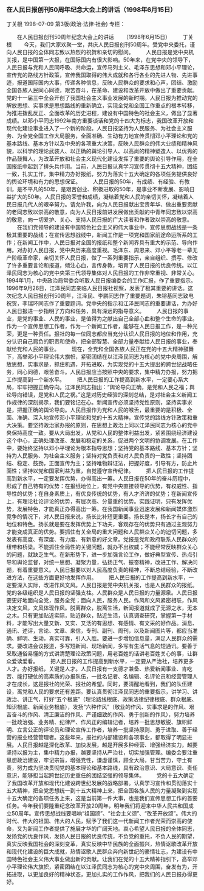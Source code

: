 ### 在人民日报创刊50周年纪念大会上的讲话（1998年6月15日）
丁关根
1998-07-09
第3版(政治·法律·社会)
专栏：

　　在人民日报创刊50周年纪念大会上的讲话
　　（1998年6月15日）
　　丁关根
　　今天，我们大家欢聚一堂，共庆人民日报创刊50周年。受党中央委托，谨向人民日报的全体同志致以热烈的祝贺和亲切的慰问。
　　人民日报是党中央机关报，是中国第一大报，在国际国内有很大影响。50年来，在党中央的领导下，人民日报与党和人民同呼吸、共命运，宣传马列主义、毛泽东思想和邓小平理论，宣传党的路线方针政策，宣传我国取得的伟大成就和各行各业的先进人物、先进事迹，报道国际国内大事，传递各种信息，反映人民群众的要求和心声，团结、激励全国各族人民同心同德，艰苦奋斗，在革命、建设和改革开放中做出了重要贡献。党的十一届三中全会开创了我国社会主义事业发展的新时期。人民日报为推动党的解放思想、实事求是思想路线的重新确立，实现全党和全国工作重点的根本转移，为推进拨乱反正、全面改革的历史进程，建设有中国特色的社会主义，做出了显著成绩。以邓小平同志1992年南方重要谈话和党的十四大为标志，我国改革开放和现代化建设事业进入了一个新的阶段。人民日报坚持为人民服务、为社会主义服务、为全党全国工作大局服务，全面准确、生动有力地宣传贯彻邓小平理论和党的基本路线、基本方针以及中央的各项重大决策，反映人民群众的伟大业绩和精神风貌，以科学的理论武装人、以正确的舆论引导人、以高尚的精神塑造人、以优秀的作品鼓舞人，为改革开放和社会主义现代化建设发挥了重要的舆论引导作用，在全国报纸中起到了排头兵作用。当前，人民日报认真学习宣传贯彻十五大精神，团结一致，扎实工作，集中精力办好报纸，努力为落实十五大确定的各项任务提供良好的舆论环境和有力的思想保证。
　　人民日报的50年，有成绩、有经验、有教训，是不平凡的50年，是艰苦创业、积极进取的50年，是事业不断发展、影响日益扩大的50年。人民日报的荣誉和成绩，凝结着党和人民的亲切关怀，凝结着人民日报几代人的艰辛努力。请允许我，向为人民日报献出宝贵年华、做出重要贡献的老同志致以崇高的敬意，向为人民日报前进发展做出贡献的中青年同志致以崇高的敬意，向一切爱护、关心、支持人民日报的广大读者和作者致以崇高的敬意。
　　在我们党领导的建设有中国特色社会主义的伟大事业中，宣传思想战线是一条极其重要的战线；在宣传思想战线中，新闻工作是一项党和国家前途命运所系的工作；在新闻工作中，人民日报对全国的报纸和整个新闻界具有重大的示范、导向作用。对办好人民日报，党中央历来高度重视。毛泽东、周恩来、邓小平等老一辈无产阶级革命家，亲切关怀人民日报，做了一系列重要指示，亲自组织、撰写、修改了许多重要言论和报道，倾注心血，言传身教，培育了人民日报的优良传统。以江泽民同志为核心的党中央第三代领导集体对人民日报的工作非常重视、非常关心。1994年1月，中央政治局常委会听取人民日报编委会的工作汇报，作了重要指示。1996年9月26日，江泽民同志亲临人民日报社视察，发表了极其重要的讲话。这次纪念人民日报创刊50周年，江泽民、李鹏同志作了重要题词，朱镕基同志致电祝贺，李瑞环同志作了重要题词。党中央的指示和江泽民同志的重要讲话，为办好人民日报进一步指明了方向和任务，具有深远的指导意义。
　　人民日报的事业，是党的事业、人民的事业，是值得为之献出自己全部心血和整个生命的事业。作为一个宣传思想工作者，作为一个新闻工作者，能够在人民日报工作，是一种光荣，更是一种责任。报社的每一位同志都应当充分认识人民日报的地位和作用，充分认识自己肩负的职责和使命，把全部智慧、全部力量奉献给人民日报的事业，奉献给党和人民的事业。
　　现在，全党和全国各族人民正在党的十五大精神鼓舞下，高举邓小平理论伟大旗帜，紧密团结在以江泽民同志为核心的党中央周围，解放思想，实事求是，抓住机遇，开拓进取，为实现党的十五大提出的跨世纪战略任务，同心同德，艰苦奋斗。人民日报应当按照中央的要求，集中精力办报，努力把工作提高到一个新水平。
　　把人民日报的工作提高到新水平，一定要心系大局，牢牢把握正确导向。江泽民同志指出：“舆论导向正确，是党和人民之福；舆论导向错误，是党和人民之祸。”这是对历史经验的深刻总结，是对社会主义新闻工作规律的深刻揭示，我们要铭记在心。新闻宣传必须坚持党性原则，坚持实事求是，把握正确的舆论导向。人民日报作为党和人民的喉舌，最重要的是积极、全面、准确、深入地宣传邓小平理论和党的十五大精神，宣传党的路线方针政策和重大决策。要坚持政治家办报的原则，在思想上政治上同以江泽民同志为核心的党中央保持高度一致。要从大局出发，从党和人民的整体利益出发，紧紧围绕经济建设这个中心，正确处理改革、发展和稳定的关系，促进两个文明的协调发展。在工作中，要始终坚持以邓小平理论为根本指导思想；坚持党的基本路线、基本方针；坚持为人民服务、为社会主义服务；坚持对党负责和对人民负责的一致性；坚持团结、稳定、鼓劲，正面宣传为主；坚持唯物辩证法，把握好度，引导有方，防止片面性；坚持以党和国家利益为重，自觉遵守宣传纪律。
　　把人民日报的工作提高到新水平，一定要发挥优势，办得高出一筹。人民日报在50年的奋斗历程中，形成了自己特有的优势：在报纸地位上，有党中央直接领导的优势，有权威性、指导性的优势；在自身素质上，有优良传统的优势，有人才济济的优势；在新闻宣传上，有理论社论评论的优势，有层次高、分量重的优势。实践证明，只有发挥优势，发展特色，才能真正办得高出一筹。在我国新闻事业迅速发展和新闻媒体激烈竞争的情况下，对人民日报来说，扬长比补短更重要。扬长是本，扬长才有自己的地位和特色。扬长就是要在发挥优势上下功夫，客观存在的优势只有通过主观努力才能变成真正的优势。要抓住有关全局的重大问题和人民群众关心的迫切问题，多发表有高度、有深度、有力度、有新意的好文章。党报是党和政府联系人民群众的纽带和桥梁。不能抓住全局性的关键问题，就办不出权威；不能经常反映群众关心的问题，就缺乏生气。在新形势下，进一步加强言论工作，做好典型宣传、热点引导和舆论监督，对统一思想、凝聚力量，弘扬正气、振奋精神，改进工作、解决问题，有着重要意义。人民日报要以对人民高度负责的精神，不断总结经验，不断改进方法，在这些方面更好地发挥作用。
　　把人民日报的工作提高到新水平，一定要深入实际，改进作风文风。人民日报是党中央机关报，也是人民群众的报纸。党的各级组织是人民日报的坚强支柱。人民群众是人民日报的力量源泉。人民日报要更好地面向全党，服务全党；面向人民，服务人民。作风和文风紧密相联，作风决定文风，文风体现作风。脱离群众，脱离生活，新闻报道就成了无源之水，无本之木。只有更加贴近实际，贴近群众，贴近生活，认真调查研究，掌握第一手材料，才能写出大量又新、又实、又活的有思想、有感情、有文采的好作品。消息、通讯、述评，言论、文章、来信，专刊、副刊、周刊，以及新闻图片等，都应当准确、鲜明、生动，真实可靠，引人入胜。要进一步增加信息量，满足人民群众的需求。要改进会议报道，多写短新闻、现场新闻，多写有生活气息的短通讯。要善于采取通俗易懂的方式讲清楚理论政策问题，用老百姓的话讲老百姓关心的事，让群众爱读爱看。
　　把人民日报的工作提高到新水平，一定要从严治社，培养更多人才。办好报纸，关键是人才。人民日报有一支德才兼备、热爱新闻事业、肯吃苦、能打硬仗的高素质的办报队伍，一批名记者、名编辑、名评论员和经营管理人才在成长，这是报社的光荣、报社的希望。同时，要清醒地看到，我们的队伍建设，离党和人民的要求还有差距。要认真贯彻江泽民同志的重要指示，讲学习、讲政治、讲正气，打好“五个根底”（理论路线根底、政策法律纪律根底、群众根底、知识根底、新闻业务根底），发扬“六种作风”（敬业的作风、实事求是的作风、艰苦奋斗的作风、清正廉洁的作风、严谨细致的作风、勇于创新的作风），努力培养一批政治强、业务精、纪律严、作风正的编辑记者，培养一批思想敏锐、旗帜鲜明、立言公正的评论员和理论宣传工作者，培养一批坚持原则、勇于进取、善于经营的报业经营管理者。这些年来，报社的内部建设和各项事业，都取得了明显进展。人民日报越是深化改革、加快发展，越是开展多种经营、增强经济实力，越要坚持以报为主，集中精力办报，越要坚持从严治社，切实加强管理。编委会要注重思想政治建设，牢记宗旨，增强党性，谦虚谨慎，顾全大局，甘当苦力，守土有责，努力成为坚决贯彻党的基本理论和基本路线，具有政治意识、大局意识、责任意识，能够担当起跨世纪历史重任的团结坚强的领导集体。
　　党的十五大确定了我国改革开放和现代化建设跨世纪发展的战略部署。认真学习宣传和贯彻落实十五大精神，把全党思想统一到十五大精神上来，把全国各族人民的力量凝聚到实现十五大确定的各项任务上来，这是当前第一件大事，也是我们宣传思想工作的首要任务。今年我们要隆重纪念改革开放20周年，明年我们将迎来中华人民共和国成立50周年。宣传思想战线要唱响“祖国颂”、“社会主义颂”、“改革开放颂”。伟大的时代、伟大的祖国、伟大的人民，赋予了我们这一代新闻工作者光荣而崇高的使命，又为新闻工作者提供了施展才华的广阔天地。衷心希望人民日报的全体同志，发扬党的优良作风，发扬人民日报的优良传统，不负党的重托，不负人民的期望，真实反映我国社会的深刻变革，真实反映中华民族的全面振兴，热情讴歌改革开放和现代化建设的巨大成就，热情讴歌人民群众奔向新世纪的豪情壮志，为建设有中国特色社会主义伟大事业做出新的贡献。让我们在党的十五大精神指引下，高举邓小平理论伟大旗帜，紧密团结在以江泽民同志为核心的党中央周围，奋发有为，开拓进取，以更加良好的精神状态，更加扎实的工作作风，把我们的人民日报办得更好。
